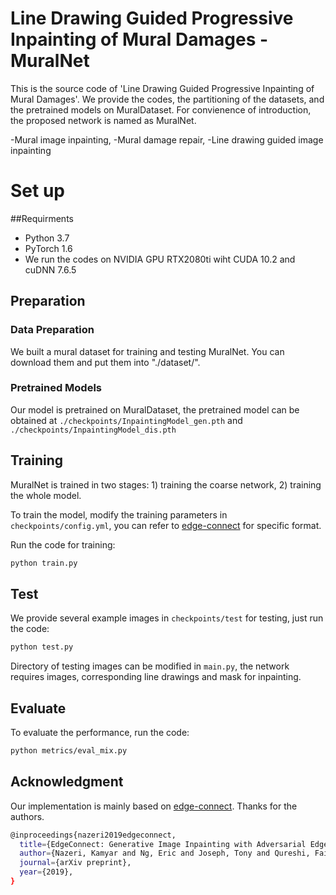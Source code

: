 # Line Drawing Guided Progressive Inpainting of Mural Damages - MuralNet

This is the source code of 'Line Drawing Guided Progressive Inpainting of Mural Damages'. We provide the codes, the partitioning of the datasets, and the pretrained models on MuralDataset. For convienence of introduction, the proposed network is named as MuralNet.

-Mural image inpainting, -Mural damage repair, -Line drawing guided image inpainting


# Set up
##Requirments
- Python 3.7
- PyTorch 1.6
- We run the codes on NVIDIA GPU RTX2080ti wiht CUDA 10.2 and cuDNN 7.6.5

## Preparation
### Data Preparation
We built a mural dataset for training and testing MuralNet. You can download them and put them into "./dataset/".
### Pretrained Models
Our model is pretrained on MuralDataset, the pretrained model can be obtained at `./checkpoints/InpaintingModel_gen.pth` and `./checkpoints/InpaintingModel_dis.pth`
## Training

MuralNet is trained in two stages: 1) training the coarse network, 2) training the whole model. 

To train the model, modify the training parameters in `checkpoints/config.yml`, you can refer to [edge-connect](https://github.com/knazeri/edge-connect) for specific format.

Run the code for training:
```bash
python train.py
```

## Test
We provide several example images in `checkpoints/test` for testing, just run the code:
```bash
python test.py
```
Directory of testing images can be modified in `main.py`, the network requires images, corresponding line drawings and mask for inpainting.

## Evaluate
To evaluate the performance, run the code:
```bash
python metrics/eval_mix.py
```

## Acknowledgment
Our implementation is mainly based on [edge-connect](https://github.com/knazeri/edge-connect). Thanks for the authors.
```bash
@inproceedings{nazeri2019edgeconnect,
  title={EdgeConnect: Generative Image Inpainting with Adversarial Edge Learning},
  author={Nazeri, Kamyar and Ng, Eric and Joseph, Tony and Qureshi, Faisal and Ebrahimi, Mehran},
  journal={arXiv preprint},
  year={2019},
}
```
